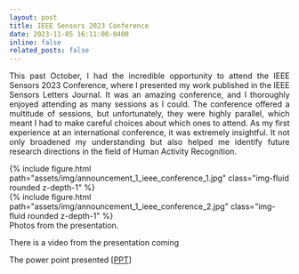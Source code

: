 ```yaml
---
layout: post
title: IEEE Sensors 2023 Conference
date: 2023-11-05 16:11:00-0400
inline: false
related_posts: false
---
```


<p align="justify">This past October, I had the incredible opportunity to attend the IEEE Sensors 2023 Conference, where I presented my work published in the IEEE Sensors Letters Journal. It was an amazing conference, and I thoroughly enjoyed attending as many sessions as I could. The conference offered a multitude of sessions, but unfortunately, they were highly parallel, which meant I had to make careful choices about which ones to attend. As my first experience at an international conference, it was extremely insightful. It not only broadened my understanding but also helped me identify future research directions in the field of Human Activity Recognition.</p>


<div class="row mt-3">
    <div class="col-sm mt-3 mt-md-0">
        {% include figure.html path="assets/img/announcement_1_ieee_conference_1.jpg" class="img-fluid rounded z-depth-1" %}
    </div>
    <div class="col-sm mt-3 mt-md-0">
        {% include figure.html path="assets/img/announcement_1_ieee_conference_2.jpg" class="img-fluid rounded z-depth-1" %}
    </div>
</div>
<div class="caption">
Photos from the presentation.
</div>

<p align="justify"> There is a video from the presentation coming</p>
<p align="justify">The power point presented [<a href="/francisco_calatrava/assets/IEEE_Sensors_Presentation.pdf">PPT</a>] </p>

